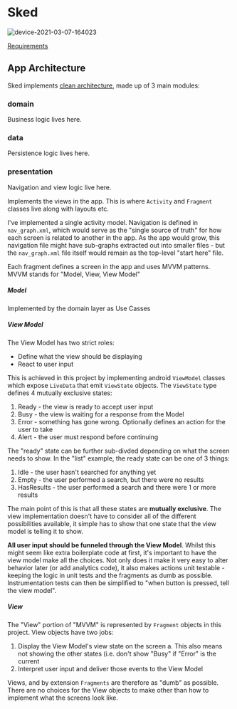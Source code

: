 # Sked

![device-2021-03-07-164023](https://user-images.githubusercontent.com/2444822/110247369-dd867b00-7f63-11eb-844d-86cabc314df8.png)

[Requirements](requirements.md)


## App Architecture
Sked implements [clean architecture](https://blog.cleancoder.com/uncle-bob/2012/08/13/the-clean-architecture.html), made up of 3 main modules:

 ### domain 
Business logic lives here.


 ### data
Persistence logic lives here.

 ### presentation
Navigation and view logic live here.

Implements the views in the app. This is where `Activity` and `Fragment` classes live along with layouts etc.

I've implemented a single activity model. Navigation is defined in `nav_graph.xml`, which would serve as the "single source of truth" for how each screen is related to another in the app. As the app would grow, this navigation file might have sub-graphs extracted out into smaller files - but the `nav_graph.xml` file itself would remain as the top-level "start here" file.

Each fragment defines a screen in the app and uses MVVM patterns. MVVM stands for "Model, View, View Model"
 ##### Model
 Implemented by the domain layer as Use Casses
 
 ##### View Model 
The View Model has two strict roles:
 - Define what the view should be displaying
 - React to user input

This is achieved in this project by implementing  android `ViewModel` classes which expose `LiveData` that emit `ViewState` objects. The `ViewState` type defines 4 mutually exclusive states:
 1. Ready - the view is ready to accept user input
 2. Busy - the view is waiting for a response from the Model
 4. Error - something has gone wrong. Optionally defines an action for the user to take
 5. Alert - the user must respond before continuing

The "ready" state can be further sub-divded depending on what the screen needs to show. In the "list" example, the ready state can be one of 3 things:
1. Idle - the user hasn't searched for anything yet
2. Empty - the user performed a search, but there were no results
3. HasResults - the user performed a search and there were 1 or more results

The main point of this is that all these states are **mutually exclusive**. The view implementation doesn't have to consider all of the different possibilities available, it simple has to show that one state that the view model is telling it to show.

**All user input should be funneled through the View Model**. Whilst this might seem like extra boilerplate code at first, it's important to have the view model make all the choices. Not only does it make it very easy to alter behavior later (or add analytics code), it also makes actions unit testable - keeping the logic in unit tests and the fragments as dumb as possible. Instrumentation tests can then be simplified to "when button is pressed, tell the view model". 

##### View
The "View" portion of "MVVM" is represented by `Fragment` objects in this project. View objects have two jobs:
 1. Display the View Model's view state on the screen
 a. This also means not showing the other states (i.e. don't show "Busy" if  "Error" is the current 
 2. Interpret user input and deliver those events to the View Model

Views, and by extension `Fragments` are therefore as "dumb" as possible. There are no choices for the View objects to make other than how to implement what the screens look like. 

